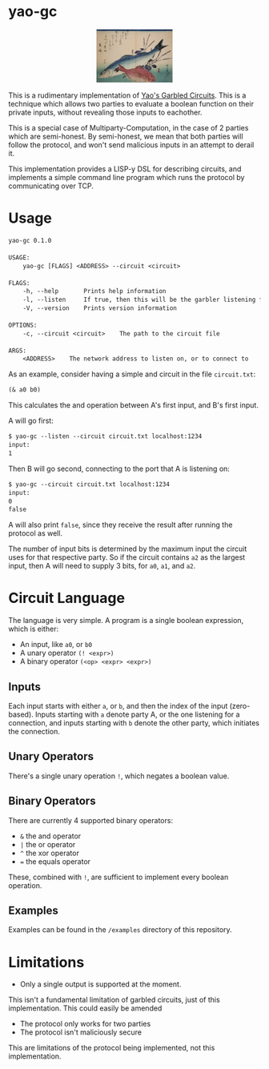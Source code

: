 # yao-gc

<p align="center">
    <img src="./cover.png" width="30%">
</p>

This is a rudimentary implementation of [Yao's Garbled Circuits](https://www.wikiwand.com/en/Garbled_circuit). This is a technique which allows two
parties to evaluate a boolean function on their private inputs, without
revealing those inputs to eachother.

This is a special case of Multiparty-Computation, in the case of 2 parties
which are semi-honest. By semi-honest, we mean that both parties will follow
the protocol, and won't send malicious inputs in an attempt to derail it.

This implementation provides a LISP-y DSL for describing circuits, and
implements a simple command line program which runs the protocol by
communicating over TCP.

# Usage

```txt
yao-gc 0.1.0

USAGE:
    yao-gc [FLAGS] <ADDRESS> --circuit <circuit>

FLAGS:
    -h, --help       Prints help information
    -l, --listen     If true, then this will be the garbler listening for connections
    -V, --version    Prints version information

OPTIONS:
    -c, --circuit <circuit>    The path to the circuit file

ARGS:
    <ADDRESS>    The network address to listen on, or to connect to
```

As an example, consider having a simple and circuit in the file `circuit.txt`:

```txt
(& a0 b0)
```

This calculates the and operation between A's first input, and B's first input.

A will go first:

```txt
$ yao-gc --listen --circuit circuit.txt localhost:1234
input:
1
```

Then B will go second, connecting to the port that A is listening on:

```txt
$ yao-gc --circuit circuit.txt localhost:1234
input:
0
false
```

A will also print `false`, since they receive the result after running the
protocol as well.

The number of input bits is determined by the maximum input the circuit
uses for that respective party. So if the circuit contains `a2` as the
largest input, then A will need to supply 3 bits, for `a0`, `a1`, and `a2`.

# Circuit Language

The language is very simple. A program is a single boolean expression, which
is either:

- An input, like `a0`, or `b0`
- A unary operator `(! <expr>)`
- A binary operator `(<op> <expr> <expr>)`

## Inputs

Each input starts with either `a`, or `b`, and then the index of the input
(zero-based). Inputs starting with `a` denote party A, or the one
listening for a connection, and inputs starting with `b` denote the other
party, which initiates the connection.

## Unary Operators

There's a single unary operation `!`, which negates a boolean value.

## Binary Operators

There are currently 4 supported binary operators:

- `&` the and operator
- `|` the or operator
- `^` the xor operator
- `=` the equals operator

These, combined with `!`, are sufficient to implement every boolean operation.

## Examples

Examples can be found in the `/examples` directory of this repository.

# Limitations

- Only a single output is supported at the moment.

This isn't a fundamental
limitation of garbled circuits, just of this implementation. This could
easily be amended

- The protocol only works for two parties
- The protocol isn't maliciously secure

This are limitations of the protocol being implemented, not this implementation.
